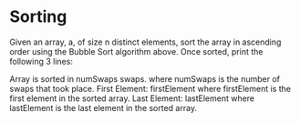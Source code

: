 # Sorting
Given an array, a, of size n distinct elements, sort the array in ascending order using the Bubble Sort algorithm above. Once sorted, print the following 3 lines:

Array is sorted in numSwaps swaps.
where numSwaps is the number of swaps that took place.
First Element: firstElement
where firstElement is the first element in the sorted array.
Last Element: lastElement
where lastElement is the last element in the sorted array.